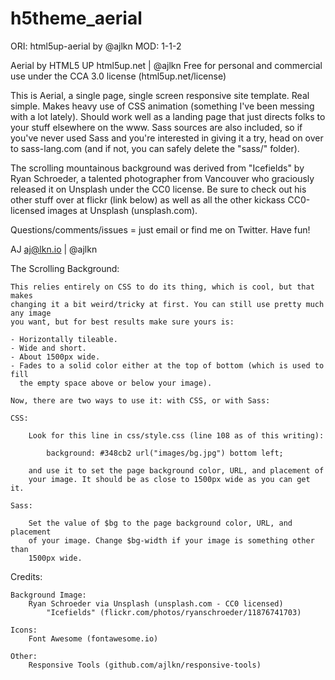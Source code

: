 # h5theme_aerial
 ORI: html5up-aerial by @ajlkn
MOD: 1-1-2

Aerial by HTML5 UP
html5up.net | @ajlkn
Free for personal and commercial use under the CCA 3.0 license (html5up.net/license)


This is Aerial, a single page, single screen responsive site template. Real simple.
Makes heavy use of CSS animation (something I've been messing with a lot lately).
Should work well as a landing page that just directs folks to your stuff elsewhere
on the www. Sass sources are also included, so if you've never used Sass and you're
interested in giving it a try, head on over to sass-lang.com (and if not, you can
safely delete the "sass/" folder).

The scrolling mountainous background was derived from "Icefields" by Ryan Schroeder,
a talented photographer from Vancouver who graciously released it on Unsplash under
the CC0 license. Be sure to check out his other stuff over at flickr (link below)
as well as all the other kickass CC0-licensed images at Unsplash (unsplash.com).

Questions/comments/issues = just email or find me on Twitter. Have fun!

AJ
aj@lkn.io | @ajlkn


The Scrolling Background:

    This relies entirely on CSS to do its thing, which is cool, but that makes
    changing it a bit weird/tricky at first. You can still use pretty much any image
    you want, but for best results make sure yours is:

    - Horizontally tileable.
    - Wide and short.
    - About 1500px wide.
    - Fades to a solid color either at the top of bottom (which is used to fill
      the empty space above or below your image).

    Now, there are two ways to use it: with CSS, or with Sass:

    CSS:

        Look for this line in css/style.css (line 108 as of this writing):

            background: #348cb2 url("images/bg.jpg") bottom left;

        and use it to set the page background color, URL, and placement of
        your image. It should be as close to 1500px wide as you can get it.

    Sass:

        Set the value of $bg to the page background color, URL, and placement
        of your image. Change $bg-width if your image is something other than
        1500px wide.


Credits:

    Background Image:
        Ryan Schroeder via Unsplash (unsplash.com - CC0 licensed)
            "Icefields" (flickr.com/photos/ryanschroeder/11876741703)

    Icons:
        Font Awesome (fontawesome.io)

    Other:
        Responsive Tools (github.com/ajlkn/responsive-tools)